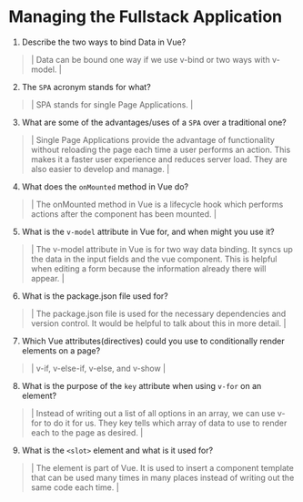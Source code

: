 # Managing the Fullstack Application

1. Describe the two ways to bind Data in Vue?

  > | Data can be bound one way if we use v-bind or two ways with v-model. |

2. The `SPA` acronym stands for what?

  > | SPA stands for single Page Applications. |

3. What are some of the advantages/uses of a `SPA` over a traditional one?

  > | Single Page Applications provide the advantage of functionality without reloading the page each time a user performs an action. This makes it a faster user experience and reduces server load. They are also easier to develop and manage. |

4. What does the `onMounted` method in Vue do?

  > | The onMounted method in Vue is a lifecycle hook which performs actions after the component has been mounted. |

5. What is the `v-model` attribute in Vue for, and when might you use it?

  > | The v-model attribute in Vue is for two way data binding. It syncs up the data in the input fields and the vue component. This is helpful when editing a form because the information already there will appear. |

6. What is the package.json file used for?

  > | The package.json file is used for the necessary dependencies and version control. It would be helpful to talk about this in more detail. |

7. Which Vue attributes(directives) could you use to conditionally render elements on a page?

  > | v-if, v-else-if, v-else, and v-show |

8. What is the purpose of the `key` attribute when using `v-for` on an element?

  > | Instead of writing out a list of all options in an array, we can use v-for to do it for us. They key tells which array of data to use to render each to the page as desired. |

9. What is the `<slot>` element and what is it used for?

  > | The <slot> element is part of Vue. It is used to insert a component template that can be used many times in many places instead of writing out the same code each time. |
